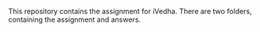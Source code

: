 This repository contains the assignment for iVedha. There are two folders, containing the assignment and answers. 